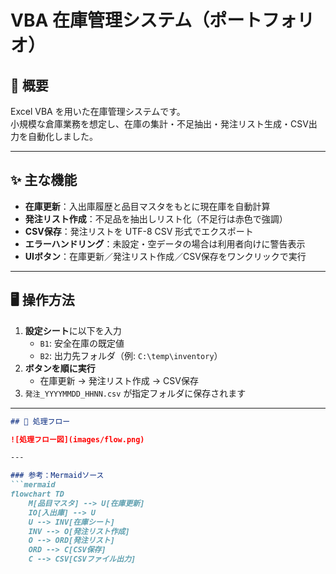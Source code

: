 # VBA 在庫管理システム（ポートフォリオ）

## 📖 概要
Excel VBA を用いた在庫管理システムです。  
小規模な倉庫業務を想定し、在庫の集計・不足抽出・発注リスト生成・CSV出力を自動化しました。  

---

## ✨ 主な機能
- **在庫更新**：入出庫履歴と品目マスタをもとに現在庫を自動計算  
- **発注リスト作成**：不足品を抽出しリスト化（不足行は赤色で強調）  
- **CSV保存**：発注リストを UTF-8 CSV 形式でエクスポート  
- **エラーハンドリング**：未設定・空データの場合は利用者向けに警告表示  
- **UIボタン**：在庫更新／発注リスト作成／CSV保存をワンクリックで実行  

---

## 🖥️ 操作方法
1. **設定シート**に以下を入力  
   - `B1`: 安全在庫の既定値  
   - `B2`: 出力先フォルダ（例: `C:\temp\inventory`）  
2. **ボタンを順に実行**  
   - 在庫更新 → 発注リスト作成 → CSV保存  
3. `発注_YYYYMMDD_HHNN.csv` が指定フォルダに保存されます  

---

```markdown
## 🔄 処理フロー

![処理フロー図](images/flow.png)

---

### 参考：Mermaidソース
```mermaid
flowchart TD
    M[品目マスタ] --> U[在庫更新]
    IO[入出庫] --> U
    U --> INV[在庫シート]
    INV --> O[発注リスト作成]
    O --> ORD[発注リスト]
    ORD --> C[CSV保存]
    C --> CSV[CSVファイル出力]